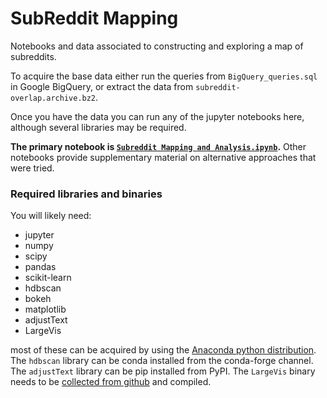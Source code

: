 # SubReddit Mapping

Notebooks and data associated to constructing and exploring a map of subreddits.

To acquire the base data either run the queries from ``BigQuery_queries.sql`` in Google BigQuery, or extract the data from ``subreddit-overlap.archive.bz2``.

Once you have the data you can run any of the jupyter notebooks here, although several libraries may be required.

**The primary notebook is [``Subreddit Mapping and Analysis.ipynb``](https://github.com/lmcinnes/subreddit_mapping/blob/master/Subreddit%20Mapping%20and%20Analysis.ipynb).** Other notebooks provide supplementary material on alternative approaches that were tried.

### Required libraries and binaries

You will likely need:

* jupyter
* numpy
* scipy
* pandas
* scikit-learn
* hdbscan
* bokeh
* matplotlib
* adjustText
* LargeVis

most of these can be acquired by using the [Anaconda python distribution](https://www.continuum.io/downloads). The ``hdbscan`` library can be conda installed from the conda-forge channel. The ``adjustText`` library can be pip installed from PyPI. The ``LargeVis`` binary needs to be [collected from github](https://github.com/lferry007/LargeVis) and compiled.
